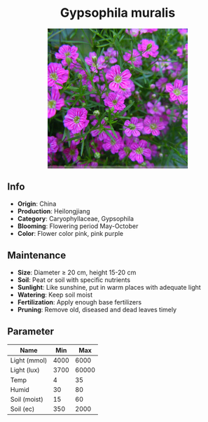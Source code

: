 <h1 align='center'>Gypsophila muralis</h1>
<p align="center">
    <img 
        align='center'
        width='320'
        src="../images/gypsophila muralis.png" 
        alt='Gypsophila muralis' />
</p>

## Info

 - **Origin**: China
 - **Production**: Heilongjiang
 - **Category**: Caryophyllaceae, Gypsophila
 - **Blooming**: Flowering period May-October
 - **Color**: Flower color pink, pink purple

## Maintenance

 - **Size**: Diameter ≥ 20 cm, height 15-20 cm
 - **Soil**: Peat or soil with specific nutrients
 - **Sunlight**: Like sunshine, put in warm places with adequate light
 - **Watering**: Keep soil moist
 - **Fertilization**: Apply enough base fertilizers
 - **Pruning**: Remove old, diseased and dead leaves timely

## Parameter

| Name         | Min  | Max   |
|--------------|------|-------|
| Light (mmol) | 4000 | 6000  |
| Light (lux)  | 3700 | 60000 |
| Temp         | 4    | 35    |
| Humid        | 30   | 80    |
| Soil (moist) | 15   | 60    |
| Soil (ec)    | 350  | 2000  |